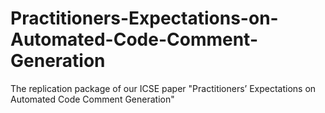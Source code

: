 # Practitioners-Expectations-on-Automated-Code-Comment-Generation
The replication package of our ICSE paper "Practitioners’ Expectations on Automated Code Comment Generation"
